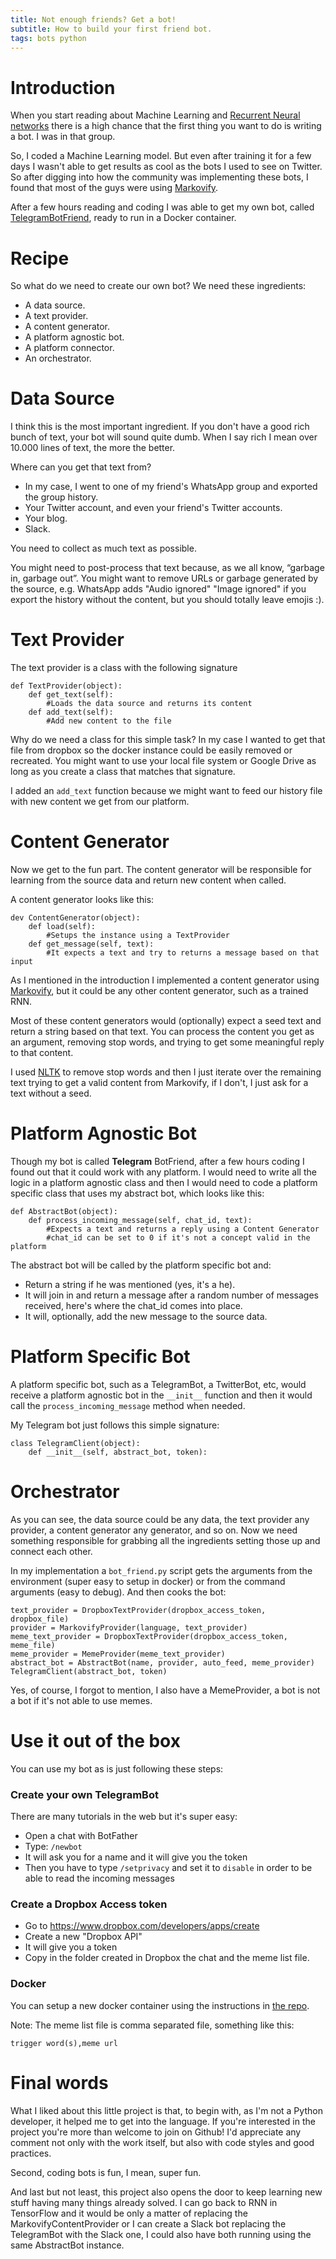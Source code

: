 ```yaml
---
title: Not enough friends? Get a bot!
subtitle: How to build your first friend bot.
tags: bots python
---
```

 
# Introduction 
 
When you start reading about Machine Learning and [Recurrent Neural networks](https://en.wikipedia.org/wiki/Recurrent_neural_network) there is a high chance that the first thing you want to do is writing a bot. I was in that group.
 
So, I coded a Machine Learning model. But even after training it for a few days I wasn't able to get results as cool as the bots I used to see on Twitter. So after digging into how the community was implementing these bots, I found that most of the guys were using [Markovify](https://github.com/jsvine/markovify).
 
After a few hours reading and coding I was able to get my own bot, called [TelegramBotFriend](https://github.com/kblok/TelegramBotFriend), ready to run in a Docker container.
 
# Recipe
 
So what do we need to create our own bot? We need these ingredients:
 
 * A data source.
 * A text provider.
 * A content generator.
 * A platform agnostic bot.
 * A platform connector.
 * An orchestrator.
 
# Data Source
 
I think this is the most important ingredient. If you don't have a good rich bunch of text, your bot will sound quite dumb. When I say rich I mean over 10.000 lines of text, the more the better.
 
Where can you get that text from?
 
 * In my case, I went to one of my friend's WhatsApp group and exported the group history.
 * Your Twitter account, and even your friend's Twitter accounts.
 * Your blog.
 * Slack.
 
You need to collect as much text as possible.
 
You might need to post-process that text because, as we all know, “garbage in, garbage out”. You might want to remove URLs or garbage generated by the source, e.g. WhatsApp adds "Audio ignored" "Image ignored" if you export the history without the content, but you should totally leave emojis :).
 
 
# Text Provider
 
The text provider is a class with the following signature
 
```
def TextProvider(object):
    def get_text(self):
        #Loads the data source and returns its content
    def add_text(self):
        #Add new content to the file
```
 
Why do we need a class for this simple task? 
In my case I wanted to get that file from dropbox so the docker instance could be easily removed or recreated. You might want to use your local file system or Google Drive as long as you create a class that matches that signature.
 
I added an `add_text` function because we might want to feed our history file with new content we get from our platform.
 
# Content Generator
 
Now we get to the fun part. The content generator will be responsible for learning from the source data and return new content when called.
 
A content generator looks like this:
 
```
dev ContentGenerator(object):
    def load(self):
        #Setups the instance using a TextProvider
    def get_message(self, text):
        #It expects a text and try to returns a message based on that input
``` 
 
As I mentioned in the introduction I implemented a content generator using [Markovify](https://github.com/jsvine/markovify), but it could be any other content generator, such as a trained RNN.
 
Most of these content generators would (optionally) expect a seed text and return a string based on that text. You can process the content you get as an argument, removing stop words, and trying to get some meaningful reply to that content.
 
I used [NLTK](http://www.nltk.org/) to remove stop words and then I just iterate over the remaining text trying to get a valid content from Markovify, if I don't, I just ask for a text without a seed.
 
# Platform Agnostic Bot
 
Though my bot is called **Telegram** BotFriend, after a few hours coding I found out that it could work with any platform. I would need to write all the logic in a platform agnostic class and then I would need to code a platform specific class that uses my abstract bot, which looks like this:
 
```
def AbstractBot(object):
    def process_incoming_message(self, chat_id, text):
        #Expects a text and returns a reply using a Content Generator
        #chat_id can be set to 0 if it's not a concept valid in the platform 
```
 
The abstract bot will be called by the platform specific bot and:
 
 * Return a string if he was mentioned (yes, it's a he).
 * It will join in and return a message after a random number of messages received, here's where the chat_id comes into place.
 * It will, optionally, add the new message to the source data.
 
# Platform Specific Bot
 
A platform specific bot, such as a TelegramBot, a TwitterBot, etc, would receive a platform agnostic bot in the `__init__` function and then it would call the `process_incoming_message` method when needed.
 
My Telegram bot just follows this simple signature:
 
```
class TelegramClient(object):
    def __init__(self, abstract_bot, token):
```
 
# Orchestrator
 
As you can see, the data source could be any data, the text provider any provider, a content generator any generator, and so on. Now we need something responsible for grabbing all the ingredients setting those up and connect each other.
 
In my implementation a `bot_friend.py` script gets the arguments from the environment (super easy to setup in docker) or from the command arguments (easy to debug). And then cooks the bot:
 
``` 
text_provider = DropboxTextProvider(dropbox_access_token, dropbox_file)
provider = MarkovifyProvider(language, text_provider)
meme_text_provider = DropboxTextProvider(dropbox_access_token, meme_file)
meme_provider = MemeProvider(meme_text_provider)
abstract_bot = AbstractBot(name, provider, auto_feed, meme_provider)
TelegramClient(abstract_bot, token)
```
 
Yes, of course, I forgot to mention, I also have a MemeProvider, a bot is not a bot if it's not able to use memes.
 
# Use it out of the box
 
You can use my bot as is just following these steps:
 
### Create your own TelegramBot 
 
There are many tutorials in the web but it's super easy:
 
* Open a chat with BotFather
* Type: `/newbot`
* It will ask you for a name and it will give you the token
* Then you have to type `/setprivacy` and set it to `disable` in order to be able to read the incoming messages
 
### Create a Dropbox Access token
 
* Go to https://www.dropbox.com/developers/apps/create
* Create a new "Dropbox API"
* It will give you a token
* Copy in the folder created in Dropbox the chat and the meme list file.
 
### Docker
 
You can setup a new docker container using the instructions in [the repo](https://github.com/kblok/TelegramBotFriend).
 
 
Note: The meme list file is comma separated file, something like this:
```
trigger word(s),meme url
```
 
# Final words
 
What I liked about this little project is that, to begin with, as I'm not a Python developer, it helped me to get into the language. If you're interested in the project you're more than welcome to join on Github! I'd appreciate any comment not only with the work itself, but also with code styles and good practices.
 
Second, coding bots is fun, I mean, super fun.
 
And last but not least, this project also opens the door to keep learning new stuff having many things already solved. I can go back to RNN in TensorFlow and it would be only a matter of replacing the MarkovifyContentProvider or I can create a Slack bot replacing the TelegramBot with the Slack one, I could also have both running using the same AbstractBot instance.


